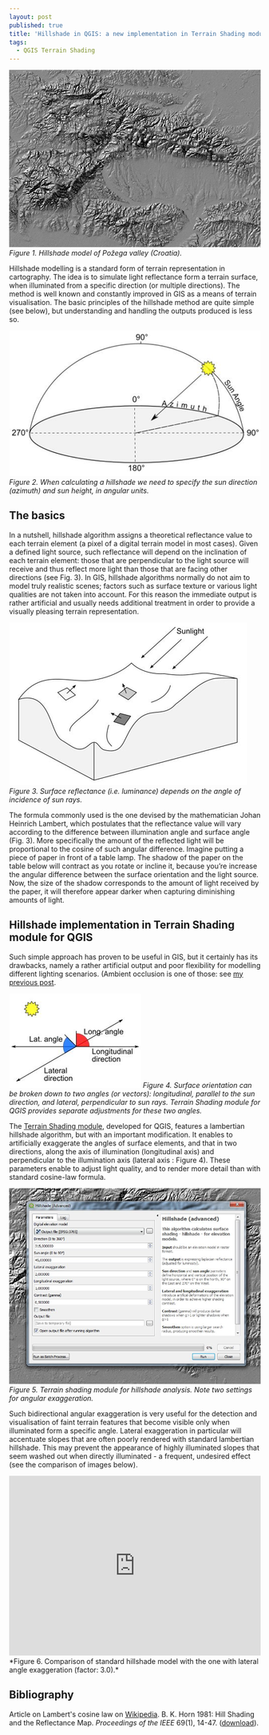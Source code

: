 ```yaml
---
layout: post
published: true
title: 'Hillshade in QGIS: a new implementation in Terrain Shading module.'
tags:
  - QGIS Terrain Shading
---
```


 
![hillshade pozega](/figures/20-10-pozega1.jpg)
*Figure 1. Hillshade model of Požega valley (Croatia).*

Hillshade modelling is a standard form of terrain representation in cartography. The idea is to simulate light reflectance form a terrain surface, when illuminated from a specific direction (or multiple directions). The method is well known and constantly improved in GIS as a means of terrain visualisation. The basic principles of the hillshade method are quite simple (see below), but understanding and handling the outputs produced is less so. 
<!--- This is the first part of a series of posts on hillshade models that take an in-depth perspective on their geometric properties and aesthetic qualities. -->

![diagram: sun angle/azimuth](/figures/20-10-azimuth_diagram.jpg)
*Figure 2. When calculating a hillshade we need to specify the sun direction (azimuth) and sun height, in angular units.*

## The basics
In a nutshell, hillshade algorithm assigns a theoretical reflectance value to each terrain element (a pixel of a digital terrain model in most cases). Given a defined light source, such reflectance will depend on the inclination of each terrain element: those that are perpendicular to the light source will receive and thus reflect more light than those that are facing other directions (see Fig. 3). In GIS, hillshade algorithms normally do not aim to model truly realistic scenes; factors such as surface texture or various light qualities are not taken into account. For this reason the immediate output is rather artificial and usually needs additional treatment in order to provide a visually pleasing terrain representation. 

![diagram: surface angle](/figures/20-10-surface.jpg)
*Figure 3. Surface reflectance (i.e. luminance) depends on the angle of incidence of sun rays.*

The formula commonly used is the one devised by the mathematician Johan Heinrich Lambert, which postulates that the reflectance value will vary according to the difference between illumination angle and surface angle (Fig. 3). More specifically the amount of the reflected light will be proportional to the cosine of such angular difference. Imagine putting a piece of paper in front of a table lamp. The shadow of the paper on the table below will contract as you rotate or incline it, because you’re increase the angular difference between the surface orientation and the light source. Now, the size of the shadow corresponds to the amount of light received by the paper, it will therefore appear darker when capturing diminishing amounts of light. 

## Hillshade implementation in Terrain Shading module for QGIS
Such simple approach has proven to be useful in GIS, but it certainly has its drawbacks, namely a rather artificial output and poor flexibility for modelling different lighting scenarios. (Ambient occlusion is one of those: see [my previous post](https://landscapearchaeology.org/2020/ambient-occlusion/). 


![diagram: latera/longitudinal adjustment](/figures/20-10-angles.jpg)
*Figure 4. Surface orientation can be broken down to two angles (or vectors): longitudinal, parallel to the sun direction, and lateral, perpendicular to sun rays. Terrain Shading module for QGIS provides separate adjustments for these two angles.*

The [Terrain Shading module](http://www.zoran-cuckovic.from.hr/QGIS-terrain-shading/), developed for QGIS, features a lambertian hillshade algorithm, but with an important modification. It enables to artificially exaggerate the angles of surface elements, and that in two directions, along the axis of illumination (longitudinal axis) and perpendicular to the illumination axis (lateral axis : Figure 4). These parameters enable to adjust light quality, and to render more detail than with standard cosine-law formula. 

![screenshot](/figures/20-10-screenshot.jpg)
*Figure 5. Terrain shading module for hillshade analysis. Note two settings for angular exaggeration.*

Such bidirectional angular exaggeration is very useful for the detection and visualisation of faint terrain features that become visible only when illuminated form a specific angle. Lateral exaggeration in particular will accentuate slopes that are often poorly rendered with standard lambertian hillshade. This may prevent the appearance of highly illuminated slopes that seem washed out when directly illuminated - a frequent, undesired effect (see the comparison of images below).

<iframe frameborder="0" class="juxtapose" width="100%" height="360" src="https://cdn.knightlab.com/libs/juxtapose/latest/embed/index.html?uid=a9825b40-0bef-11eb-bf88-a15b6c7adf9a"></iframe>
*Figure 6. Comparison of standard hillshade model with the one with lateral angle exaggeration (factor: 3.0).*   

## Bibliography
Article on Lambert's cosine law on [Wikipedia](https://en.wikipedia.org/wiki/Lambert%27s_cosine_law).
B. K. Horn 1981: Hill Shading and the Reflectance Map. *Proceedings of the IEEE* 69(1), 14-47. ([download](http://people.csail.mit.edu/bkph/papers/Hill-Shading.pdf)).
